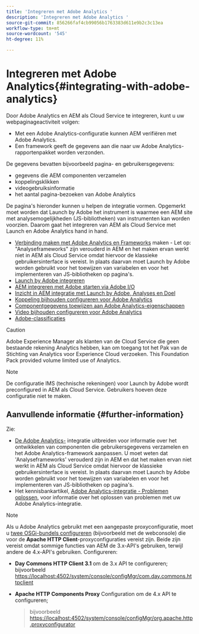 ```yaml
---
title: 'Integreren met Adobe Analytics '
description: 'Integreren met Adobe Analytics '
source-git-commit: 856266faf4cb99056b1763383d611e9b2c3c13ea
workflow-type: tm+mt
source-wordcount: '545'
ht-degree: 11%

---
```



# Integreren met Adobe Analytics{#integrating-with-adobe-analytics}

Door Adobe Analytics en AEM als Cloud Service te integreren, kunt u uw webpaginageactiviteit volgen:

* Met een Adobe Analytics-configuratie kunnen AEM verifiëren met Adobe Analytics.
* Een framework geeft de gegevens aan die naar uw Adobe Analytics-rapportenpakket worden verzonden.

De gegevens bevatten bijvoorbeeld pagina- en gebruikersgegevens:

* gegevens die AEM componenten verzamelen
* koppelingsklikken
* videogebruiksinformatie
* het aantal pagina-bezoeken van Adobe Analytics

De pagina&#39;s hieronder kunnen u helpen de integratie vormen. Opgemerkt moet worden dat Launch by Adobe het instrument is waarmee een AEM site met analysemogelijkheden (JS-bibliotheken) van instrumenten kan worden voorzien. Daarom gaat het integreren van AEM als Cloud Service met Launch en Adobe Analytics hand in hand.

* [Verbinding maken met Adobe Analytics en Frameworks](https://experienceleague.adobe.com/docs/experience-manager-65/administering/integration/adobeanalytics-connect.html)  maken - Let op: &quot;Analyseframeworks&quot; zijn verouderd in AEM en het maken ervan werkt niet in AEM als Cloud Service omdat hiervoor de klassieke gebruikersinterface is vereist. In plaats daarvan moet Launch by Adobe worden gebruikt voor het toewijzen van variabelen en voor het implementeren van JS-bibliotheken op pagina&#39;s.
* [Launch by Adobe integreren](https://experienceleague.adobe.com/docs/experience-manager-learn/sites/integrations/adobe-launch-integration-tutorial-understand.html)
* [AEM integreren met Adobe starten via Adobe I/O](https://helpx.adobe.com/experience-manager/using/aem_launch_adobeio_integration.html)
* [Inzicht in AEM integratie met Launch by Adobe, Analyses en Doel](https://helpx.adobe.com/experience-manager/kt/integration/using/aem-launch-integration-tutorial-understand.html)
* [Koppeling bijhouden configureren voor Adobe Analytics](https://experienceleague.adobe.com/docs/experience-manager-65/administering/integration/adobeanalytics-link.html)
* [Componentgegevens toewijzen aan Adobe Analytics-eigenschappen](https://experienceleague.adobe.com/docs/experience-manager-65/administering/integration/adobeanalytics-mapping.html)
* [Video bijhouden configureren voor Adobe Analytics](https://experienceleague.adobe.com/docs/experience-manager-65/administering/integration/adobeanalytics-video.html)
* [Adobe-classificaties](https://experienceleague.adobe.com/docs/experience-manager-65/administering/integration/adobeanalytics-classifications.html)

>[!CAUTION]
>
>Adobe Experience Manager als klanten van de Cloud Service die geen bestaande rekening Analytics hebben, kan om toegang tot het Pak van de Stichting van Analytics voor Experience Cloud verzoeken.  This Foundation Pack provided volume limited use of Analytics.

>[!NOTE]
>
>De configuratie IMS (technische rekeningen) voor Launch by Adobe wordt preconfigured in AEM als Cloud Service. Gebruikers hoeven deze configuratie niet te maken.

## Aanvullende informatie {#further-information}

Zie:

* [De Adobe Analytics-](https://experienceleague.adobe.com/docs/experience-manager-65/developing/extending-aem/extending-analytics/extending-analytics.html) integratie uitbreiden voor informatie over het ontwikkelen van componenten die gebruikersgegevens verzamelen en het Adobe Analytics-framework aanpassen. U moet weten dat &#39;Analyseframeworks&#39; verouderd zijn in AEM en dat het maken ervan niet werkt in AEM als Cloud Service omdat hiervoor de klassieke gebruikersinterface is vereist. In plaats daarvan moet Launch by Adobe worden gebruikt voor het toewijzen van variabelen en voor het implementeren van JS-bibliotheken op pagina&#39;s.
* Het kennisbankartikel, [Adobe Analytics-integratie - Problemen oplossen](https://helpx.adobe.com/experience-manager/kb/sitecatalystintegrationtroubleshooting.html), voor informatie over het oplossen van problemen met uw Adobe Analytics-integratie.

>[!NOTE]
>
>Als u Adobe Analytics gebruikt met een aangepaste proxyconfiguratie, moet u [twee OSGi-bundels configureren](https://experienceleague.adobe.com/docs/experience-manager-65/deploying/configuring/configuring-osgi.html) (bijvoorbeeld met de webconsole) die voor de **Apache HTTP Client**-proxyconfiguraties vereist zijn. Beide zijn vereist omdat sommige functies van AEM de 3.x-API&#39;s gebruiken, terwijl andere de 4.x-API&#39;s gebruiken. Configureren:
>
>* **Day Commons HTTP Client 3.1** om de 3.x API te configureren;
   >  bijvoorbeeld [https://localhost:4502/system/console/configMgr/com.day.commons.httpclient](https://localhost:4502/system/console/configMgr/com.day.commons.httpclient)
   >
   >
* **Apache HTTP Components Proxy** Configuration om de 4.x API te configureren;
   >  bijvoorbeeld [https://localhost:4502/system/console/configMgr/org.apache.http.proxyconfigurator](https://localhost:4502/system/console/configMgr/org.apache.http.proxyconfigurator)

>


